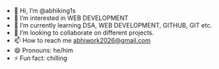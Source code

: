 - 👋 Hi, I’m @abhiking1s
- 👀 I’m interested in WEB DEVELOPMENT  
- 🌱 I’m currently learning DSA, WEB DEVELOPMENT, GITHUB, GIT etc.
- 💞️ I’m looking to collaborate on different projects.
- 📫 How to reach me abhiwork2026@gmail.com
- 😄 Pronouns: he/him
- ⚡ Fun fact: chilling

<!---
abhiking1s/abhiking1s is a ✨ special ✨ repository because its `README.md` (this file) appears on your GitHub profile.
You can click the Preview link to take a look at your changes.
--->
